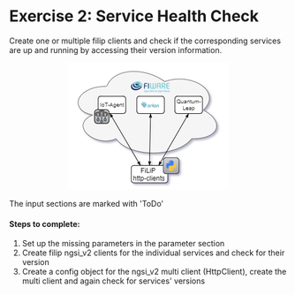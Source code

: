 # Exercise 2: Service Health Check

Create one or multiple filip clients and check if the corresponding services
are up and running by accessing their version information.

<p align="center">
  <img src="https://raw.githubusercontent.com/RWTH-EBC/FiLiP/139-Add-images-to-tutorials/tutorials/ngsi_v2/e2_healthcheck/tutorials_ngsi_v2-Exercise2.drawio.png" alt="FiLiP clients"/>
</p>


The input sections are marked with 'ToDo'

#### Steps to complete:
1. Set up the missing parameters in the parameter section
2. Create filip ngsi_v2 clients for the individual services and check for
  their version
3. Create a config object for the ngsi_v2 multi client (HttpClient),
  create the multi client and again check for services' versions